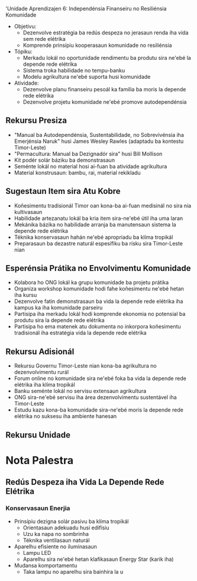 'Unidade Aprendizajen 6: Independénsia Finanseiru no Resiliénsia Komunidade
- Objetivu:
   * Dezenvolve estratégia ba redús despeza no jerasaun renda iha vida sem rede elétrika
   * Komprende prinsípiu kooperasaun komunidade no resiliénsia
- Tópiku:
   * Merkadu lokál no oportunidade rendimentu ba produtu sira ne'ebé la depende rede elétrika
   * Sistema troka habilidade no tempu-banku
   * Modelu agrikultura ne'ebé suporta husi komunidade
- Atividade:
   * Dezenvolve planu finanseiru pesoál ka família ba moris la depende rede elétrika
   * Dezenvolve projetu komunidade ne'ebé promove autodependénsia

## Rekursu Presiza

- "Manual ba Autodependénsia, Sustentabilidade, no Sobrevivénsia iha Emerjénsia Naruk" husi James Wesley Rawles (adaptadu ba kontestu Timor-Leste)
- "Permacultura: Manual ba Dezignadór sira" husi Bill Mollison
- Kit podér solár báziku ba demonstrasaun
- Seménte lokál no material hosi ai-fuan ba atividade agrikultura
- Material konstrusaun: bambu, rai, material rekikladu

## Sugestaun Item sira Atu Kobre

- Koñesimentu tradisionál Timor oan kona-ba ai-fuan medisinál no sira nia kultivasaun
- Habilidade artezanatu lokál ba kria item sira-ne'ebé útil iha uma laran
- Mekánika bázika no habilidade arranja ba manutensaun sistema la depende rede elétrika
- Téknika konservasaun hahán ne'ebé apropriadu ba klíma tropikál
- Preparasaun ba dezastre naturál espesífiku ba rísku sira Timor-Leste nian

## Esperénsia Prátika no Envolvimentu Komunidade

- Kolabora ho ONG lokál ka grupu komunidade ba projetu prátika
- Organiza workshop komunidade hodi fahe koñesimentu ne'ebé hetan iha kursu
- Dezenvolve fatin demonstrasaun ba vida la depende rede elétrika iha kampus ka iha komunidade parseiru
- Partisipa iha merkadu lokál hodi komprende ekonomia no potensial ba produtu sira la depende rede elétrika
- Partisipa ho ema matenek atu dokumenta no inkorpora koñesimentu tradisionál iha estratégia vida la depende rede elétrika

## Rekursu Adisionál

- Rekursu Governu Timor-Leste nian kona-ba agrikultura no dezenvolvimentu rurál
- Forum online no komunidade sira ne'ebé foka ba vida la depende rede elétrika iha klíma tropikál
- Banku seménte lokál no servisu extensaun agrikultura
- ONG sira-ne'ebé servisu iha área dezenvolvimentu sustentável iha Timor-Leste
- Estudu kazu kona-ba komunidade sira-ne'ebé moris la depende rede elétrika no suksesu iha ambiente hanesan

## Rekursu Unidade

# Nota Palestra

## Redús Despeza iha Vida La Depende Rede Elétrika

### Konservasaun Enerjia
- Prinsípiu dezigna solár pasivu ba klíma tropikál
   * Orientasaun adekuadu husi edifísiu
   * Uzu ka napa no sombrinha
   * Téknika ventilasaun naturál
- Aparelhu efisiente no iluminasaun
   * Lampu LED
   * Aparelhu sira ne'ebé hetan klafikasaun Energy Star (karik iha)
- Mudansa komportamentu
   * Taka lampu no aparelhu sira bainhira la u